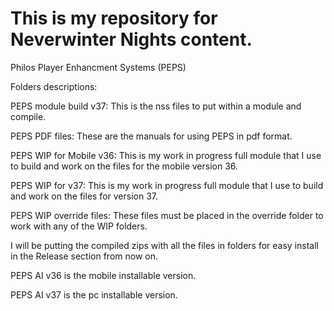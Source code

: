 # This is my repository for Neverwinter Nights content.

Philos Player Enhancment Systems (PEPS)

Folders descriptions:

PEPS module build v37: This is the nss files to put within a module and compile.

PEPS PDF files: These are the manuals for using PEPS in pdf format.

PEPS WIP for Mobile v36: This is my work in progress full module that I use to build and work on the files for the mobile version 36.

PEPS WIP for v37: This is my work in progress full module that I use to build and work on the files for version 37.

PEPS WIP override files: These files must be placed in the override folder to work with any of the WIP folders.

I will be putting the compiled zips with all the files in folders for easy install in the Release section from now on.

PEPS AI v36 is the mobile installable version.

PEPS AI v37 is the pc installable version.
